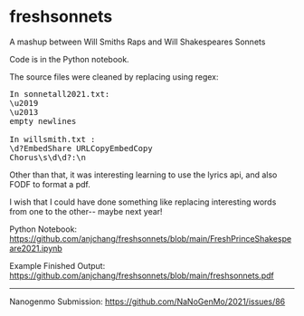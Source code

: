 # freshsonnets
A mashup between Will Smiths Raps and Will Shakespeares Sonnets

Code is in the Python notebook.

The source files were cleaned by replacing using regex:
<pre>
In sonnetall2021.txt:
\u2019
\u2013
empty newlines

In willsmith.txt :
\d?EmbedShare URLCopyEmbedCopy 
Chorus\s\d\d?:\n
</pre>

Other than that, it was interesting learning to use the lyrics api, and also FODF to format a pdf.

I wish that I could have done something like replacing interesting words from one to the other-- maybe next year!

Python Notebook: 
https://github.com/anjchang/freshsonnets/blob/main/FreshPrinceShakespeare2021.ipynb

Example Finished Output:
https://github.com/anjchang/freshsonnets/blob/main/freshsonnets.pdf

---
Nanogenmo Submission:
https://github.com/NaNoGenMo/2021/issues/86
